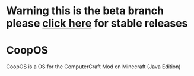 
# Warning this is the beta branch please [click here](https://github.com/CoopPlayzz/CoopOS/tree/master) for stable releases
# CoopOS
CoopOS is a OS for the ComputerCraft Mod on Minecraft (Java Edition)
